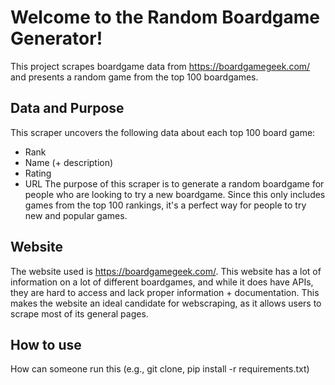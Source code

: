 # Welcome to the Random Boardgame Generator!
This project scrapes boardgame data from https://boardgamegeek.com/ and presents a random game from the top 100 boardgames.

## Data and Purpose
This scraper uncovers the following data about each top 100 board game:
- Rank
- Name (+ description)
- Rating
- URL
The purpose of this scraper is to generate a random boardgame for people who are looking to try a new boardgame. Since this
only includes games from the top 100 rankings, it's a perfect way for people to try new and popular games.

## Website
The website used is https://boardgamegeek.com/. This website has a lot of information on a lot of different boardgames,
and while it does have APIs, they are hard to access and lack proper information + documentation. This makes the website an
ideal candidate for webscraping, as it allows users to scrape most of its general pages. 

## How to use
How can someone run this (e.g., git clone, pip install -r requirements.txt)
